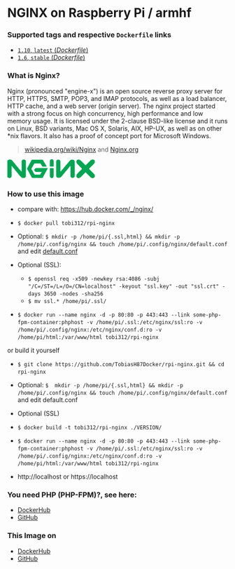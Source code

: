 # NGINX on Raspberry Pi / armhf

### Supported tags and respective `Dockerfile` links
-	[`1.10`, `latest` (*Dockerfile*)](https://github.com/TobiasH87Docker/rpi-nginx/blob/master/1.10/Dockerfile)
-	[`1.6`, `stable` (*Dockerfile*)](https://github.com/TobiasH87Docker/rpi-nginx/blob/master/1.6/Dockerfile)

### What is Nginx?
Nginx (pronounced "engine-x") is an open source reverse proxy server for HTTP, HTTPS, SMTP, POP3, and IMAP protocols, as well as a load balancer, HTTP cache, and a web server (origin server). The nginx project started with a strong focus on high concurrency, high performance and low memory usage. It is licensed under the 2-clause BSD-like license and it runs on Linux, BSD variants, Mac OS X, Solaris, AIX, HP-UX, as well as on other *nix flavors. It also has a proof of concept port for Microsoft Windows.
> [wikipedia.org/wiki/Nginx](https://en.wikipedia.org/wiki/Nginx) and [Nginx.org](http://nginx.org/)

![logo](https://raw.githubusercontent.com/docker-library/docs/master/nginx/logo.png)

### How to use this image

* compare with: https://hub.docker.com/_/nginx/

* ``` $ docker pull tobi312/rpi-nginx ```
* Optional: ``` $ mkdir -p /home/pi/{.ssl,html} && mkdir -p /home/pi/.config/nginx && touch /home/pi/.config/nginx/default.conf ``` and edit [default.conf](https://github.com/TobiasH87Docker/rpi-nginx/blob/master/default.conf)
* Optional (SSL): 
	* ``` $ openssl req -x509 -newkey rsa:4086 -subj "/C=/ST=/L=/O=/CN=localhost" -keyout "ssl.key" -out "ssl.crt" -days 3650 -nodes -sha256 ```
	* ``` $ mv ssl.* /home/pi/.ssl/ ```
* ``` $ docker run --name nginx -d -p 80:80 -p 443:443 --link some-php-fpm-container:phphost -v /home/pi/.ssl:/etc/nginx/ssl:ro -v /home/pi/.config/nginx:/etc/nginx/conf.d:ro -v /home/pi/html:/var/www/html tobi312/rpi-nginx ``` 

or build it yourself
* ``` $ git clone https://github.com/TobiasH87Docker/rpi-nginx.git && cd rpi-nginx ```
* Optional: ``` $  mkdir -p /home/pi/{.ssl,html} && mkdir -p /home/pi/.config/nginx && touch /home/pi/.config/nginx/default.conf ``` and edit default.conf
* Optional (SSL)
* ``` $ docker build -t tobi312/rpi-nginx ./VERSION/ ``` 
* ``` $ docker run --name nginx -d -p 80:80 -p 443:443 --link some-php-fpm-container:phphost -v /home/pi/.ssl:/etc/nginx/ssl:ro -v /home/pi/.config/nginx:/etc/nginx/conf.d:ro -v /home/pi/html:/var/www/html tobi312/rpi-nginx ``` 

* http://localhost or https://localhost

### You need PHP (PHP-FPM)?, see here: 
* [DockerHub](https://hub.docker.com/r/tobi312/rpi-php/)
* [GitHub](https://github.com/TobiasH87Docker/rpi-php)

### This Image on
* [DockerHub](https://hub.docker.com/r/tobi312/rpi-nginx/)
* [GitHub](https://github.com/TobiasH87Docker/rpi-nginx)
